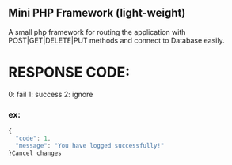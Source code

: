 ## Mini PHP Framework (light-weight)
A small php framework for routing the application with POST|GET|DELETE|PUT methods and connect to Database easily.


# RESPONSE CODE:
0: fail
1: success
2: ignore


### ex:

```javascript
{
  "code": 1,
  "message": "You have logged successfully!"
}Cancel changes
```
